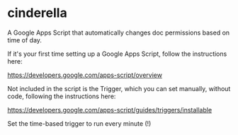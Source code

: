 # cinderella
A Google Apps Script that automatically changes doc permissions based on time of day.

If it's your first time setting up a Google Apps Script, follow the instructions here:

https://developers.google.com/apps-script/overview

Not included in the script is the Trigger, which you can set manually, without code, following the instructions here:

https://developers.google.com/apps-script/guides/triggers/installable

Set the time-based trigger to run every minute (!)
